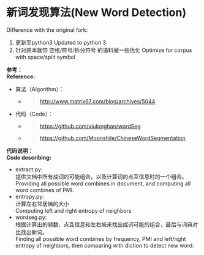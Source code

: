 # **新词发现算法**(**New Word Detection**)   

Difference with the original fork: 
1. 更新至python3 Updated to python 3
2. 针对原本就带 空格/符号/拆分符号 的语料做一些优化 Optimize for corpus with space/split symbol


**参考：**  
**Reference:**  
  - 算法（Algorithm）：
    - >http://www.matrix67.com/blog/archives/5044  
  - 代码（Code）：  
    - > https://github.com/xiulonghan/wordSeg     
    
    - > https://github.com/Moonshile/ChineseWordSegmentation  

**代码说明：**  
**Code describing:**  
- extract.py:  
    提供文档中所有成词的可能组合，以及计算词的点互信息时的一个组合。  
    Providing all possible word combines in document, and computing all word combines of PMI.  
 - entropy.py:  
    计算左右邻居熵的大小  
    Computing left and right entropy of neighbors  
- wordseg.py:  
    根据计算出的频数、点互信息和左右熵来找出成词可能的组合，最后与词典对比找出新词。  
    Finding all possible word combines by frequency, PMI and left/right entropy of neighbors, then comparing with diction to detect new word.  
